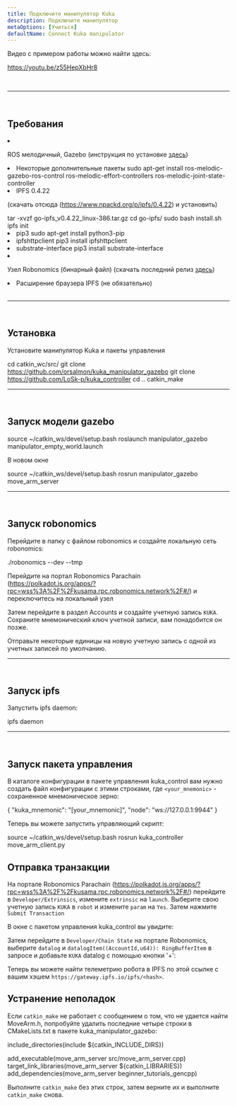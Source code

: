 ```yaml
---
title: Подключите манипулятор Kuka
description: Подключите манипулятор
metaOptions: [Учиться]
defaultName: Connect Kuka manipulator
---
```


Видео с примером работы можно найти здесь:

https://youtu.be/z55HepXbHr8

<br/>

***

<br/>

## Требования

<List>

<li class="flex">

ROS мелодичный, Gazebo (инструкция по установке [здесь](http://wiki.ros.org/melodic/Установка/Ubuntu))
</li>

<li>Некоторые дополнительные пакеты

<LessonCodeWrapper language="bash" codeClass="big-code">
sudo apt-get install ros-melodic-gazebo-ros-control ros-melodic-effort-controllers ros-melodic-joint-state-controller
</LessonCodeWrapper>

</li>

<li> IPFS 0.4.22 

(скачать отсюда (https://www.npackd.org/p/ipfs/0.4.22) и установить)

<LessonCodeWrapper language="bash" codeClass="big-code">
tar -xvzf go-ipfs_v0.4.22_linux-386.tar.gz
cd go-ipfs/
sudo bash install.sh
ipfs init
</LessonCodeWrapper>

</li>

<li>pip3

<LessonCodeWrapper language="bash">
sudo apt-get install python3-pip
</LessonCodeWrapper>

</li>

<li>ipfshttpclient

<LessonCodeWrapper language="bash">
pip3 install ipfshttpclient
</LessonCodeWrapper>

</li>

<li>substrate-interface

<LessonCodeWrapper language="bash">
pip3 install substrate-interface
</LessonCodeWrapper>

</li>

<li class="flex">

Узел Robonomics (бинарный файл) (скачать последний релиз [здесь](https://github.com/airalab/robonomics/releases))

</li>

<li>Расширение браузера IPFS (не обязательно)</li>

</List>

<br/>

***

<br/>

## Установка
Установите манипулятор Kuka и пакеты управления

<LessonCodeWrapper language="bash" codeClass="big-code">cd catkin_wc/src/
git clone https://github.com/orsalmon/kuka_manipulator_gazebo
git clone https://github.com/LoSk-p/kuka_controller
cd ..
catkin_make</LessonCodeWrapper>

***

<br/>

## Запуск модели gazebo

<LessonCodeWrapper language="bash" codeClass="big-code">
source ~/catkin_ws/devel/setup.bash
roslaunch manipulator_gazebo manipulator_empty_world.launch
</LessonCodeWrapper>

В новом окне

<LessonCodeWrapper language="bash">
source ~/catkin_ws/devel/setup.bash
rosrun manipulator_gazebo move_arm_server
</LessonCodeWrapper>

<LessonImages imageClasses="mb" src="kuka/1.png" alt="model"/>

***

<br/>

## Запуск robonomics
Перейдите в папку с файлом robonomics и создайте локальную сеть robonomics:

<LessonCodeWrapper language="bash">
./robonomics --dev --tmp
</LessonCodeWrapper>

<LessonImages imageClasses="mb" src="kuka/robonomics.png" alt="robonomics"/>

Перейдите на портал Robonomics Parachain (https://polkadot.js.org/apps/?rpc=wss%3A%2F%2Fkusama.rpc.robonomics.network%2F#/) и переключитесь на локальный узел

<LessonImages imageClasses="mb" src="kuka/local.png" alt="local"/>

Затем перейдите в раздел Accounts и создайте учетную запись `KUKA`. Сохраните мнемонический ключ учетной записи, вам понадобится он позже. 


<LessonImages imageClasses="mb" src="kuka/create_acc.png" alt="acc"/>

Отправьте некоторые единицы на новую учетную запись с одной из учетных записей по умолчанию.

<LessonImages imageClasses="mb" src="kuka/send_money.png" alt="accs"/>

***
<br/>

## Запуск ipfs
Запустить ipfs daemon:

<LessonCodeWrapper language="bash">
ipfs daemon
</LessonCodeWrapper>

***

</br>

## Запуск пакета управления
В каталоге конфигурации в пакете управления kuka_control вам нужно создать файл конфигурации с этими строками, где `<your_mnemonic>` - сохраненное мнемоническое зерно:

<LessonCodeWrapper language="bash">
{
    "kuka_mnemonic": "[your_mnemonic]",
    "node": "ws://127.0.0.1:9944"
}
</LessonCodeWrapper>


Теперь вы можете запустить управляющий скрипт:

<LessonCodeWrapper language="bash">
source ~/catkin_ws/devel/setup.bash
rosrun kuka_controller move_arm_client.py
</LessonCodeWrapper>

<LessonImages imageClasses="mb" src="kuka/run.png" alt="control"/>

## Отправка транзакции
На портале Robonomics Parachain (https://polkadot.js.org/apps/?rpc=wss%3A%2F%2Fkusama.rpc.robonomics.network%2F#/) перейдите в `Developer/Extrinsics`, измените `extrinsic` на `launch`. Выберите свою учетную запись `KUKA` в `robot` и измените `param` на `Yes`. Затем нажмите `Submit Transaction`

<LessonImages imageClasses="mb" src="kuka/launch.png" alt="transaction"/>

В окне с пакетом управления kuka_control вы увидите:

<LessonImages imageClasses="mb" src="kuka/res.png" alt="done"/>

Затем перейдите в `Developer/Chain State` на портале Robonomics, выберите `datalog` и `datalogItem((AccountId,u64)): RingBufferItem` в запросе и добавьте `KUKA` datalog с помощью кнопки '+':

<LessonImages imageClasses="mb" src="kuka/datalog.png" alt="datalog"/>

Теперь вы можете найти телеметрию робота в IPFS по этой ссылке с вашим хэшем `https://gateway.ipfs.io/ipfs/<hash>`.

## Устранение неполадок

Если `catkin_make` не работает с сообщением о том, что не удается найти MoveArm.h, попробуйте удалить последние четыре строки в CMakeLists.txt в пакете kuka_manipulator_gazebo:

<LessonCodeWrapper language="yaml">
include_directories(include ${catkin_INCLUDE_DIRS})

add_executable(move_arm_server src/move_arm_server.cpp)
target_link_libraries(move_arm_server ${catkin_LIBRARIES})
add_dependencies(move_arm_server beginner_tutorials_gencpp)
</LessonCodeWrapper>

Выполните `catkin_make` без этих строк, затем верните их и выполните `catkin_make` снова.